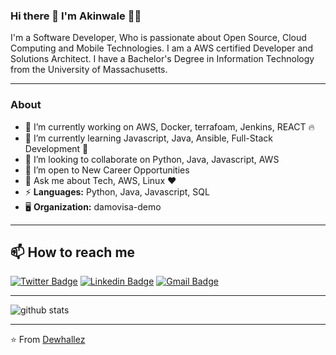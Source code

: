 ### Hi there 👋  I'm Akinwale 👨‍💻 

I'm a Software Developer, Who is passionate about Open Source, Cloud Computing and Mobile Technologies. I am a AWS certified Developer and Solutions Architect. I have a Bachelor's Degree in Information Technology from the University of Massachusetts.

--------------------------------------------------------------------------------------------------------------------------------------------------------------------
### About 

- 🔭  I’m currently working on AWS, Docker, terrafoam, Jenkins, REACT 🔥
- 🌱  I’m currently learning Javascript, Java, Ansible, Full-Stack Development 🚀
- 👯  I’m looking to collaborate on Python, Java, Javascript, AWS
- 🤔  I’m open to New Career Opportunities
- 💬  Ask me about Tech, AWS, Linux :heart:
- ⚡  **Languages:** Python, Java, Javascript, SQL 
- 🖥️   **Organization:** damovisa-demo
-------------------------------------------------------------------------------------------------------------------------------------------------------------------
## 📫  How to reach me

[![Twitter Badge](https://img.shields.io/badge/-dewhallez-1DA1F2?style=for-the-badge&logo=twitter&logoColor=white&link=https://twitter.com/dewhallez)](https://twitter.com/dewhallez) 
[![Linkedin Badge](https://img.shields.io/badge/Akinwale-0077B5?style=for-the-badge&logo=linkedin&logoColor=white&link=https://www.linkedin.com/in/akinwale-akinseye-53679993//)](https://www.linkedin.com/in/akinwale-akinseye-53679993/)
[![Gmail Badge](https://img.shields.io/badge/-dewhalles-D14836?style=for-the-badge&logo=gmail&logoColor=white&link=mailto:dewhalles@gmail.com)](mailto:dewhalles@gmail.com)

-------------------------------------------------------------------------------------------------------------------------------------------------------------------

![github stats](https://github-readme-stats.vercel.app/api?username=dewhallez&show_icons=true)

--------------------------------------------------------------------------------------------------------------------------------------------------------------------


⭐️ From [Dewhallez](https://github.com/dewhallez)
